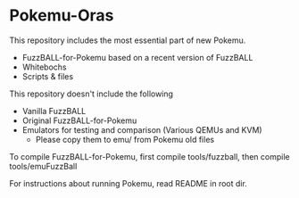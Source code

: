 # Pokemu-Oras

This repository includes the most essential part of new Pokemu.

- FuzzBALL-for-Pokemu based on a recent version of FuzzBALL
- Whitebochs
- Scripts & files

This repository doesn't include the following 

- Vanilla FuzzBALL
- Original FuzzBALL-for-Pokemu 
- Emulators for testing and comparison (Various QEMUs and KVM)
	* Please copy them to emu/ from Pokemu old files

To compile FuzzBALL-for-Pokemu, first compile tools/fuzzball, then compile tools/emuFuzzBall

For instructions about running Pokemu, read README in root dir.
